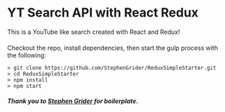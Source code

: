 # YT Search API with React Redux

This is a YouTube like search created with React and Redux!

#### 
Checkout the repo, install dependencies, then start the gulp process with the following:

```
> git clone https://github.com/StephenGrider/ReduxSimpleStarter.git
> cd ReduxSimpleStarter
> npm install
> npm start
```

##### Thank you to [Stephen Grider](https://github.com/StephenGrider) for boilerplate.
